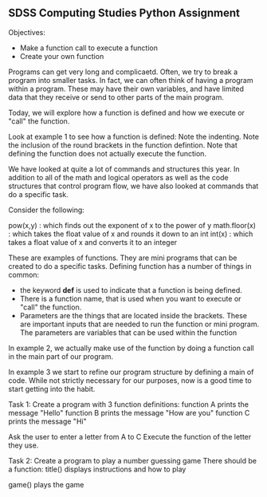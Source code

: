 ## SDSS Computing Studies Python Assignment


Objectives:
* Make a function call to execute a function
* Create your own function

Programs can get very long and complicaetd.  Often, we try to break a program into smaller tasks.  In fact, we can often think of having a program within a program.  These may have their own variables, and have limited data that they receive or send to other parts of the main program.

Today, we will explore how a function is defined and how we execute or "call" the function.

Look at example 1 to see how a function is defined:
Note the indenting. 
Note the inclusion of the round brackets in the function defintion.
Note that defining the function does not actually execute the function.

We have looked at quite a lot of commands and structures this year.  In addition to all of the math and logical operators as well as the code structures that control program flow, we have also looked at commands that do a specific task.

Consider the following:

pow(x,y) : which finds out the exponent of x to the power of y
math.floor(x) : which takes the float value of x and rounds it down to an int
int(x) : which takes a float value of x and converts it to an integer

These are examples of functions.  They are mini programs that can be created to do a specific tasks.  Defining function has a number of things in common:

* the keyword **def** is used to indicate that a function is being defined.
* There is a function name, that is used when you want to execute or "call" the function.
* Parameters are the things that are located inside the brackets.   These are important inputs that are needed to run the function or mini program.  The parameters are variables that can be used within the function

In example 2, we actually make use of the function by doing a function call in the main part of our program.

In example 3 we start to refine our program structure by defining a main of code.
While not strictly necessary for our purposes, now is a good time to start getting  into the habit.

Task 1:
Create a program with 3 function definitions:
function A prints the message "Hello"
function B prints the message "How are you"
function C prints the message "Hi"

Ask the user to enter a letter from A to C
Execute the function of the letter they use.

Task 2:
Create a program to play a number guessing game
There should be a function:
title()
displays instructions and how to play

game()
plays the game
